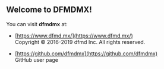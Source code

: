 ## Welcome to DFMDMX!

You can visit **dfmdmx** at:  
 * [https://www.dfmd.mx/](https://www.dfmd.mx/)   
 Copyright © 2016-2019 dfmd Inc. All rights reserved.  

 * [https://github.com/dfmdmx](https://github.com/dfmdmx)  
 GitHub user page

